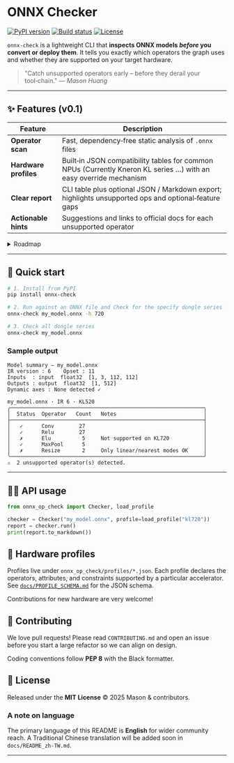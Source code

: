 # ONNX Checker

[![PyPI version]][pypi-url] [![Build status]][ci-url] [![License]][license-url]

`onnx-check` is a lightweight CLI that **inspects ONNX models *before* you convert or deploy them**. It tells you exactly which operators the graph uses and whether they are supported on your target hardware.

> "Catch unsupported operators early – before they derail your tool‑chain."
> — *Mason Huang*

---

## ✨ Features (v0.1)

| Feature               | Description                                                                                                                           |
| --------------------- | ------------------------------------------------------------------------------------------------------------------------------------- |
| **Operator scan**     | Fast, dependency‑free static analysis of `.onnx` files                                                                                |
| **Hardware profiles** | Built‑in JSON compatibility tables for common NPUs (Currently Kneron KL series …) with an easy override mechanism |
| **Clear report**      | CLI table plus optional JSON / Markdown export; highlights unsupported ops and optional‑feature gaps                                  |
| **Actionable hints**  | Suggestions and links to official docs for each unsupported operator                                                                  |

<details>
<summary>Roadmap</summary>

| Milestone | Planned                                  | Notes                                                    |
| --------- | ---------------------------------------- | -------------------------------------------------------- |
| **0.2**   | Markdown/JSON report templates           | Nice for CI bots                                         |
| **0.3**   | Model slimming (`--prune`, `--quantize`) | Reduce model size before flashing                        |
| **0.4**   | Automatic op replacement (`--replace`)   | Swap unsupported ops for functionally‑equivalent kernels |
| **0.5**   | Interactive web viewer (`onnx-op-view`)  | Drag‑and‑drop visualiser                                 |

</details>

---

## 🚀 Quick start

```bash
# 1. Install from PyPI
pip install onnx-check

# 2. Run against an ONNX file and Check for the specify dongle series
onnx-check my_model.onnx -h 720

# 3. Check all dongle series
onnx-check my_model.onnx
```


### Sample output

```
Model summary – my_model.onnx
IR version : 6    Opset : 11
Inputs  : input  float32  [1, 3, 112, 112]
Outputs : output  float32  [1, 512]
Dynamic axes : None detected ✓

my_model.onnx · IR 6 · KL520
╭──────────────────────────────────────────────────────────────╮
│  Status  Operator   Count   Notes                            │
├──────────────────────────────────────────────────────────────┤
│   ✓      Conv        27                                      │
│   ✓      Relu        27                                      │
│   ✗      Elu          5     Not supported on KL720           │
│   ✓      MaxPool      5                                      │
│   ✗      Resize       2     Only linear/nearest modes OK     │
╰──────────────────────────────────────────────────────────────╯
⚠  2 unsupported operator(s) detected.
```

---

## 🧑‍💻 API usage

```python
from onnx_op_check import Checker, load_profile

checker = Checker("my_model.onnx", profile=load_profile("kl720"))
report = checker.run()
print(report.to_markdown())
```


## 📖 Hardware profiles

Profiles live under `onnx_op_check/profiles/*.json`.
Each profile declares the operators, attributes, and constraints supported by a particular accelerator.
See [`docs/PROFILE_SCHEMA.md`](docs/PROFILE_SCHEMA.md) for the JSON schema.

Contributions for new hardware are very welcome!

## 🤝 Contributing

We love pull requests! Please read `CONTRIBUTING.md` and open an issue before you start a large refactor so we can align on design.

Coding conventions follow **PEP 8** with the Black formatter.

## 📜 License

Released under the **MIT License** © 2025 Mason & contributors.

### A note on language

The primary language of this README is **English** for wider community reach.  A Traditional Chinese translation will be added soon in `docs/README_zh-TW.md`.

---

[PyPI version]: https://img.shields.io/pypi/v/onnx-checker
[pypi-url]: https://pypi.org/project/onnx-checker
[Build status]: https://img.shields.io/github/actions/workflow/status/HuangMason320/onnx-checker/ci.yml?branch=main
[ci-url]: https://github.com/HuangMason320/onnx-checker/actions
[License]: https://img.shields.io/github/license/HuangMason320/onnx-checker
[license-url]: https://github.com/HuangMason320/onnx-checker/blob/main/LICENSE
